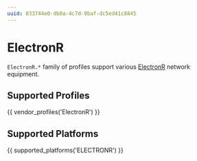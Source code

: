 ```yaml
---
uuid: 833744e0-db0a-4c7d-9baf-dc5ed41c8845
---
```

# ElectronR

`ElectronR.*` family of profiles support various [ElectronR](http://electron-ru.com/)
network equipment.

## Supported Profiles

{{ vendor_profiles('ElectronR') }}

## Supported Platforms

{{ supported_platforms('ELECTRONR') }}
